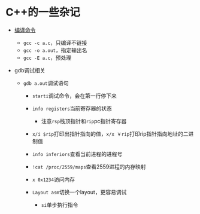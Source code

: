 # C++的一些杂记

- [编译命令](https://blog.csdn.net/politefish/article/details/4650000)

  - ```gcc -c a.c```，只编译不链接
  - ```gcc -o a.out```，指定输出名
  - ```gcc -E a.c```，预处理

- gdb调试相关

  - ```gdb a.out```调试语句

    - ```starti```调试命令，会在第一行停下来
    - ```info registers```当前寄存器的状态

      - 注意```rsp```栈顶指针和```rip```pc指针寄存器

    - ```x/i $rip```打印出指针指向的值，```x/x ￥rip```打印rip指针指向地址的二进制值
    - ```info inferiors```查看当前进程的进程号
    - ```!cat /proc/2559/maps```查看2559进程的内存映射
    - ```x 0x1234```访问内存
    - ```Layout asm```切换一个layout，更容易调试

      - ```si```单步执行指令
